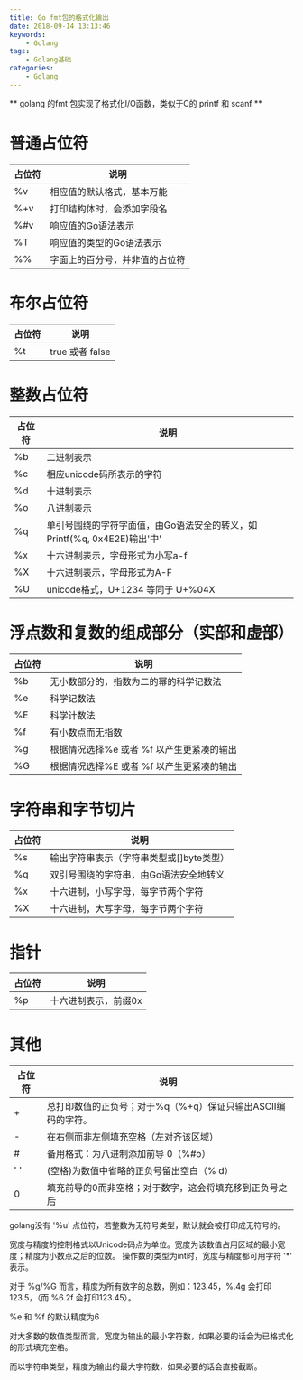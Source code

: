 ```yaml
---
title: Go fmt包的格式化输出
date: 2018-09-14 13:13:46
keywords:
    - Golang
tags:
    - Golang基础
categories:
    - Golang
---
```


** golang 的fmt 包实现了格式化I/O函数，类似于C的 printf 和 scanf **

<!-- more -->

# 普通占位符

| 占位符 | 说明 |
| ----| ---- |
| %v | 相应值的默认格式，基本万能 |
| %+v | 打印结构体时，会添加字段名 |
| %#v | 响应值的Go语法表示 |
| %T | 响应值的类型的Go语法表示 |
| %% | 字面上的百分号，并非值的占位符 |

# 布尔占位符

| 占位符 | 说明 |
| ----| ---- |
| %t | true 或者 false |

# 整数占位符

| 占位符 | 说明 |
| ----| ---- |
| %b | 二进制表示 |
| %c | 相应unicode码所表示的字符 |
| %d | 十进制表示 |
| %o | 八进制表示 |
| %q | 单引号围绕的字符字面值，由Go语法安全的转义，如Printf(%q, 0x4E2E)输出'中' |
| %x | 十六进制表示，字母形式为小写a-f |
| %X | 十六进制表示，字母形式为A-F |
| %U | unicode格式，U+1234 等同于 U+%04X |

# 浮点数和复数的组成部分（实部和虚部）

| 占位符 | 说明 |
| ----| ---- |
| %b | 无小数部分的，指数为二的幂的科学记数法 |
| %e | 科学记数法 |
| %E | 科学计数法 |
| %f | 有小数点而无指数 |
| %g | 根据情况选择%e 或者 %f 以产生更紧凑的输出 |
| %G | 根据情况选择%E 或者 %f 以产生更紧凑的输出 |

# 字符串和字节切片

| 占位符 | 说明 |
| ----| ---- |
| %s | 输出字符串表示（字符串类型或[]byte类型） |
| %q | 双引号围绕的字符串，由Go语法安全地转义 |
| %x | 十六进制，小写字母，每字节两个字符 |
| %X | 十六进制，大写字母，每字节两个字符 |

# 指针

| 占位符 | 说明 |
| ----| ---- |
| %p | 十六进制表示，前缀0x |

# 其他

| 占位符 | 说明 |
| ----| ---- |
| + | 总打印数值的正负号；对于%q（%+q）保证只输出ASCII编码的字符。 |
| - | 在右侧而非左侧填充空格（左对齐该区域） |
| # | 备用格式：为八进制添加前导 0（%#o） |
| ' ' | (空格)为数值中省略的正负号留出空白（% d）|
| 0 | 填充前导的0而非空格；对于数字，这会将填充移到正负号之后 |


golang没有 '%u' 点位符，若整数为无符号类型，默认就会被打印成无符号的。

宽度与精度的控制格式以Unicode码点为单位。宽度为该数值占用区域的最小宽度；精度为小数点之后的位数。
操作数的类型为int时，宽度与精度都可用字符 '*' 表示。

对于 %g/%G 而言，精度为所有数字的总数，例如：123.45，%.4g 会打印123.5，（而 %6.2f 会打印123.45）。

%e 和 %f 的默认精度为6

对大多数的数值类型而言，宽度为输出的最小字符数，如果必要的话会为已格式化的形式填充空格。

而以字符串类型，精度为输出的最大字符数，如果必要的话会直接截断。

